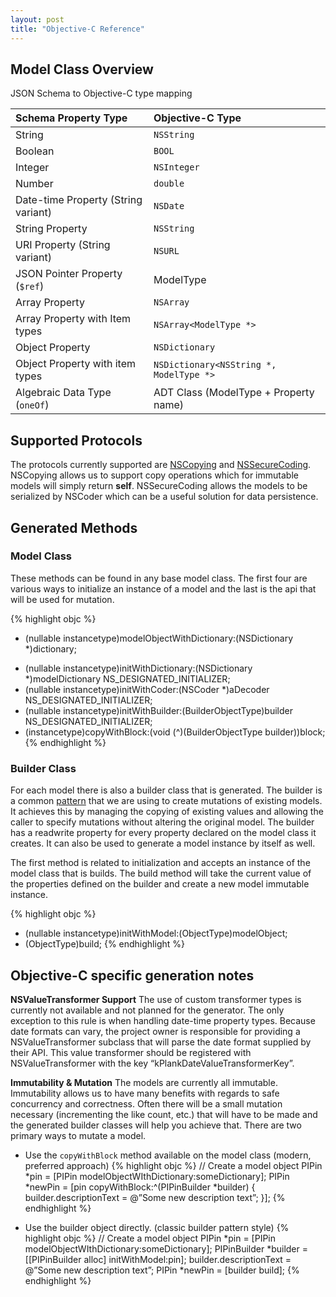 ```yaml
---
layout: post
title: "Objective-C Reference"
---
```


## Model Class Overview
JSON Schema to Objective-C type mapping

| Schema Property Type                | Objective-C Type                                               |
| :--- | :--- |
| String                              | `NSString`                                                       |
| Boolean                             | `BOOL`                                                     |
| Integer                             | `NSInteger`                                                      |
| Number                              | `double`                                                         |
| Date-time Property (String variant) | `NSDate`                                                         |
| String Property                     | `NSString` |
| URI Property (String variant)       | `NSURL`                                                          |
| JSON Pointer Property (`$ref`)        | ModelType                                                      |
| Array Property                      | `NSArray`                                                        |
| Array Property with Item types      | `NSArray<ModelType *>`  |
| Object Property                     | `NSDictionary`                         |
| Object Property with item types     | `NSDictionary<NSString *, ModelType *>`                          |
| Algebraic Data Type (`oneOf`)       | ADT Class (ModelType + Property name)                          |


## Supported Protocols
The protocols currently supported are [NSCopying](https://developer.apple.com/library/prerelease/mac/documentation/Cocoa/Reference/Foundation/Protocols/NSCopying_Protocol/index.html) and [NSSecureCoding](https://developer.apple.com/library/prerelease/ios/documentation/Foundation/Reference/NSSecureCoding_Protocol_Ref/index.html). NSCopying allows us to support copy operations which for immutable models will simply return **self**. NSSecureCoding allows the models to be serialized by NSCoder which can be a useful solution for data persistence.

## Generated Methods


### Model Class

These methods can be found in any base model class. The first four are various ways to initialize an instance of a model and the last is the api that will be used for mutation.

{% highlight objc %}
+ (nullable instancetype)modelObjectWithDictionary:(NSDictionary *)dictionary;
- (nullable instancetype)initWithDictionary:(NSDictionary *)modelDictionary NS_DESIGNATED_INITIALIZER;
- (nullable instancetype)initWithCoder:(NSCoder *)aDecoder NS_DESIGNATED_INITIALIZER;
- (nullable instancetype)initWithBuilder:(BuilderObjectType)builder NS_DESIGNATED_INITIALIZER;
- (instancetype)copyWithBlock:(void (^)(BuilderObjectType builder))block;
{% endhighlight %}

### Builder Class

For each model there is also a builder class that is generated. The builder is a common [pattern](https://en.wikipedia.org/wiki/Builder_pattern) that we are using to create mutations of existing models. It achieves this by managing the copying of existing values and allowing the caller to specify mutations without altering the original model. The builder has a readwrite property for every property declared on the model class it creates. It can also be used to generate a model instance by itself as well.

The first method is related to initialization and accepts an instance of the model class that is builds. The build method will take the current value of the properties defined on the builder and create a new model immutable instance.

{% highlight objc %}
- (nullable instancetype)initWithModel:(ObjectType)modelObject;
- (ObjectType)build;
{% endhighlight %}

## Objective-C specific generation notes

**NSValueTransformer Support**
The use of custom transformer types is currently not available and not planned for the generator. The only exception to this rule is when handling date-time property types. Because date formats can vary, the project owner is responsible for providing a NSValueTransformer subclass that will parse the date format supplied by their API. This value transformer should be registered with
NSValueTransformer with the key “kPlankDateValueTransformerKey”.



**Immutability & Mutation**
The models are currently all immutable. Immutability allows us to have many benefits with regards to safe concurrency and correctness. Often there will be a small mutation necessary (incrementing the like count, etc.) that will have to be made and the generated builder classes will help you achieve that.
There are two primary ways to mutate a model.

- Use the `copyWithBlock` method available on the model class (modern, preferred approach)
{% highlight objc %}
// Create a model object
PIPin *pin = [PIPin modelObjectWIthDictionary:someDictionary];
PIPin *newPin = [pin copyWithBlock:^(PIPinBuilder *builder) {
                builder.descriptionText = @”Some new description text”;
}];
{% endhighlight %}

- Use the builder object directly. (classic builder pattern style)
{% highlight objc %}
// Create a model object
PIPin *pin = [PIPin modelObjectWIthDictionary:someDictionary];
PIPinBuilder *builder = [[PIPinBuilder alloc] initWithModel:pin];
builder.descriptionText = @”Some new description text”;
PIPin *newPin = [builder build];
{% endhighlight %}

